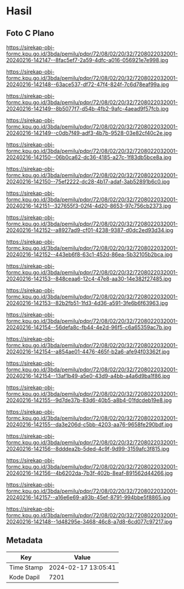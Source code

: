 # Hasil

## Foto C Plano

https://sirekap-obj-formc.kpu.go.id/3bda/pemilu/pdpr/72/08/02/20/32/7208022032001-20240216-142147--8fac5ef7-2a59-4dfc-a016-056921e7e998.jpg

https://sirekap-obj-formc.kpu.go.id/3bda/pemilu/pdpr/72/08/02/20/32/7208022032001-20240216-142148--63ace537-df72-47f4-824f-7c6d78eaf99a.jpg

https://sirekap-obj-formc.kpu.go.id/3bda/pemilu/pdpr/72/08/02/20/32/7208022032001-20240216-142149--8b5077f7-d54b-4fb2-9afc-4aead9f57fcb.jpg

https://sirekap-obj-formc.kpu.go.id/3bda/pemilu/pdpr/72/08/02/20/32/7208022032001-20240216-142149--c0db7f49-adf3-4b7b-9528-03e82cf40c2e.jpg

https://sirekap-obj-formc.kpu.go.id/3bda/pemilu/pdpr/72/08/02/20/32/7208022032001-20240216-142150--06b0ca62-dc36-4185-a27c-1f83db5bce8a.jpg

https://sirekap-obj-formc.kpu.go.id/3bda/pemilu/pdpr/72/08/02/20/32/7208022032001-20240216-142150--75ef2222-dc28-4b17-adaf-3ab52891b6c0.jpg

https://sirekap-obj-formc.kpu.go.id/3bda/pemilu/pdpr/72/08/02/20/32/7208022032001-20240216-142151--327655f3-02f4-4d20-8653-97c756cb2373.jpg

https://sirekap-obj-formc.kpu.go.id/3bda/pemilu/pdpr/72/08/02/20/32/7208022032001-20240216-142152--a8927ad9-cf01-4238-9387-d0dc2ed93d34.jpg

https://sirekap-obj-formc.kpu.go.id/3bda/pemilu/pdpr/72/08/02/20/32/7208022032001-20240216-142152--443eb6f8-63c1-452d-86ea-5b32105b2bca.jpg

https://sirekap-obj-formc.kpu.go.id/3bda/pemilu/pdpr/72/08/02/20/32/7208022032001-20240216-142153--848ceaa6-12c4-47e8-aa30-14e382f27485.jpg

https://sirekap-obj-formc.kpu.go.id/3bda/pemilu/pdpr/72/08/02/20/32/7208022032001-20240216-142153--82b2fb51-1fd3-4d36-a591-3fe6b6f63963.jpg

https://sirekap-obj-formc.kpu.go.id/3bda/pemilu/pdpr/72/08/02/20/32/7208022032001-20240216-142154--56defa8c-fb44-4e2d-96f5-c6a65359ac7b.jpg

https://sirekap-obj-formc.kpu.go.id/3bda/pemilu/pdpr/72/08/02/20/32/7208022032001-20240216-142154--a854ae01-4476-465f-b2a6-afe94f03362f.jpg

https://sirekap-obj-formc.kpu.go.id/3bda/pemilu/pdpr/72/08/02/20/32/7208022032001-20240216-142154--13af1b49-a5e0-43d9-a4bb-a4a6d9ba1f86.jpg

https://sirekap-obj-formc.kpu.go.id/3bda/pemilu/pdpr/72/08/02/20/32/7208022032001-20240216-142155--9d7de37b-83d6-40b5-a8b4-01fdcdeb19e8.jpg

https://sirekap-obj-formc.kpu.go.id/3bda/pemilu/pdpr/72/08/02/20/32/7208022032001-20240216-142155--da3e206d-c5bb-4203-aa76-9658fe290bdf.jpg

https://sirekap-obj-formc.kpu.go.id/3bda/pemilu/pdpr/72/08/02/20/32/7208022032001-20240216-142156--8dddea2b-5ded-4c9f-9d99-3159afc3f815.jpg

https://sirekap-obj-formc.kpu.go.id/3bda/pemilu/pdpr/72/08/02/20/32/7208022032001-20240216-142156--4b6202da-7b3f-402b-8eaf-891562d44266.jpg

https://sirekap-obj-formc.kpu.go.id/3bda/pemilu/pdpr/72/08/02/20/32/7208022032001-20240216-142157--a16e6e69-a93b-45ef-8791-994bbe5f8865.jpg

https://sirekap-obj-formc.kpu.go.id/3bda/pemilu/pdpr/72/08/02/20/32/7208022032001-20240216-142148--1d48295e-3468-46c8-a7d8-6cd077c97217.jpg


## Metadata

| Key        | Value               |
| ---------- | ------------------- |
| Time Stamp | 2024-02-17 13:05:41 |
| Kode Dapil | 7201                |




